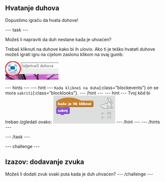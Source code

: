 ## Hvatanje duhova

Dopustimo igraču da hvata duhove!

--- task ---

Možeš li napraviti da duh nestane kada je uhvaćen?

Trebaš kliknuti na duhove kako bi ih ulovio. Ako ti je teško hvatati duhove možeš igrati igru na cijelom zaslonu klikom na ovaj gumb:

![screenshot](images/ghost-fullscreen.png)

--- hints --- --- hint --- `Kada klikneš na duha`{:class=”blockevents”} on se mora `sakriti`{:class=”blocklooks”}. --- /hint --- --- hint --- Tvoj kôd bi trebao izgledati ovako: ![screenshot](images/ghost-catch-code.png) --- /hint --- --- /hints ---

--- /task ---

--- challenge ---

## Izazov: dodavanje zvuka

Možeš li dodati zvuk svaki puta kada je duh uhvaćen? --- /challenge ---